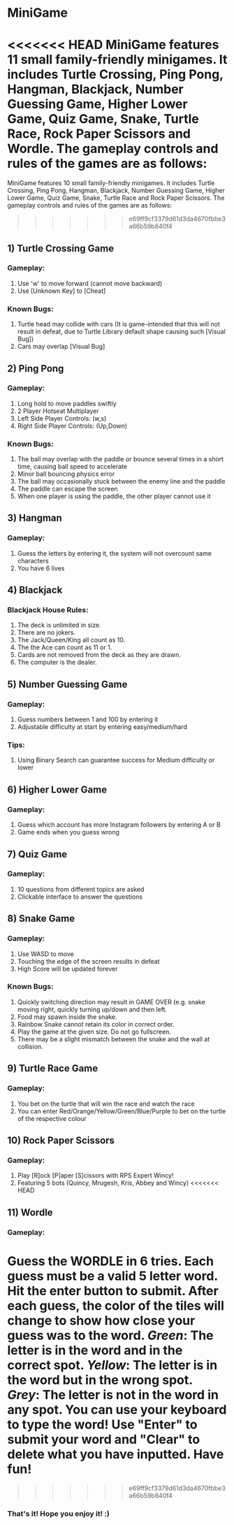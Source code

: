 # MiniGame
<<<<<<< HEAD
MiniGame features 11 small family-friendly minigames. It includes Turtle Crossing, Ping Pong, Hangman, Blackjack, Number Guessing Game, Higher Lower Game, Quiz Game, Snake, Turtle Race, Rock Paper Scissors and Wordle. The gameplay controls and rules of the games are as follows:
=======
MiniGame features 10 small family-friendly minigames. It includes Turtle Crossing, Ping Pong, Hangman, Blackjack, Number Guessing Game, Higher Lower Game, Quiz Game, Snake, Turtle Race and Rock Paper Scissors. The gameplay controls and rules of the games are as follows:
>>>>>>> e69ff9cf3379d61d3da4670fbbe3a66b59b840f4
 
## 1) Turtle Crossing Game
### Gameplay:
1) Use 'w' to move forward (cannot move backward)
2) Use [Unknown Key] to [Cheat]
### Known Bugs:
1) Turtle head may collide with cars (It is game-intended that this will not result in defeat, due to Turtle Library default shape causing such [Visual Bug])
2) Cars may overlap [Visual Bug]

## 2) Ping Pong
### Gameplay:
1) Long hold to move paddles swiftly
2) 2 Player Hotseat Multiplayer
3) Left Side Player Controls: (w,s)
4) Right Side Player Controls: (Up,Down)
### Known Bugs:
1) The ball may overlap with the paddle or bounce several times in a short time, causing ball speed to accelerate
2) Minor ball bouncing physics error
3) The ball may occasionally stuck between the enemy line and the paddle
4) The paddle can escape the screen
5) When one player is using the paddle, the other player cannot use it

## 3) Hangman
### Gameplay:
1) Guess the letters by entering it, the system will not overcount same characters
2) You have 6 lives

## 4) Blackjack
### Blackjack House Rules:
1) The deck is unlimited in size.
2) There are no jokers.
3) The Jack/Queen/King all count as 10.
4) The the Ace can count as 11 or 1.
5) Cards are not removed from the deck as they are drawn.
6) The computer is the dealer.

## 5) Number Guessing Game
### Gameplay:
1) Guess numbers between 1 and 100 by entering it
2) Adjustable difficulty at start by entering easy/medium/hard
### Tips:
1) Using Binary Search can guarantee success for Medium difficulty or lower

## 6) Higher Lower Game
### Gameplay:
1) Guess which account has more Instagram followers by entering A or B
2) Game ends when you guess wrong

## 7) Quiz Game
### Gameplay:
1) 10 questions from different topics are asked
2) Clickable interface to answer the questions

## 8) Snake Game
### Gameplay:
1) Use WASD to move
2) Touching the edge of the screen results in defeat
3) High Score will be updated forever
### Known Bugs:
1) Quickly switching direction may result in GAME OVER (e.g. snake moving right, quickly turning up/down and then left.
2) Food may spawn inside the snake.
3) Rainbow Snake cannot retain its color in correct order.
4) Play the game at the given size. Do not go fullscreen.
5) There may be a slight mismatch between the snake and the wall at collision.

## 9) Turtle Race Game
### Gameplay:
1) You bet on the turtle that will win the race and watch the race
2) You can enter Red/Orange/Yellow/Green/Blue/Purple to bet on the turtle of the respective colour

## 10) Rock Paper Scissors
### Gameplay:
1) Play [R]ock [P]aper [S]cissors with RPS Expert Wincy!
2) Featuring 5 bots (Quincy, Mrugesh, Kris, Abbey and Wincy)
<<<<<<< HEAD

## 11) Wordle
### Gameplay:
Guess the WORDLE in 6 tries.
Each guess must be a valid 5 letter word. Hit the enter button to submit.
After each guess, the color of the tiles will change to show how close your guess was to the word.
*Green*: The letter is in the word and in the correct spot.
*Yellow*: The letter is in the word but in the wrong spot.
*Grey*: The letter is not in the word in any spot.
You can use your keyboard to type the word!
Use "Enter" to submit your word and "Clear" to delete what you have inputted.
Have fun!
=======
>>>>>>> e69ff9cf3379d61d3da4670fbbe3a66b59b840f4
### That's it! Hope you enjoy it! :)
